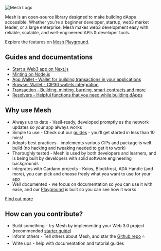 ![Mesh Logo](https://meshjs.dev/logo-mesh/mesh.png)

Mesh is an open-source library designed to make building dApps accessible. Whether you're a beginner developer, startup, web3 market leader, or a large enterprise, Mesh makes web3 development easy with reliable, scalable, and well-engineered APIs & developer tools.

Explore the features on [Mesh Playground](https://meshjs.dev/).

## Guides and documentations

- [Start a Web3 app on Next.js](https://meshjs.dev/guides/nextjs)
- [Minting on Node.js](https://meshjs.dev/guides/mintingonnodejs)
- [App Wallet - Wallet for building transactions in your applications](https://meshjs.dev/apis/appwallet)
- [Browser Wallet - CIP30 wallets intergration](https://meshjs.dev/apis/browserwallet)
- [Transaction - Building, minting, burning, smart contracts and more](https://meshjs.dev/apis/transaction)
- [Resolvers - Helpful functions that you need while building dApps](https://meshjs.dev/apis/resolvers)

## Why use Mesh
- Always up to date - Vasil-ready, developed promptly as the network updates so your app always works
- Simple to use - Check out our [guides](https://meshjs.dev/guides) - you'll get started in less than 10 mins!
- Adopts best practices - implements various CIPs and package is well build (no hacking and tweaking needed to get it to work)
- Thoroughly tested - Mesh is used by both developers and learners, and is being built by developers with solid software engineering backgrounds
- Integrates with Cardano projects - Koios, Blockfrost, ADA Handle (and more), you can pick and choose freely what you want to use for your app
- Well documented - we focus on documentation so you can use it with ease, and our [Playground](https://meshjs.dev/) is built so you can see how it works

[Find out more](https://meshjs.dev/about)

## How can you contribute?

- Build something - try Mesh by implementing your Web 3.0 project (recommended [starter guide](https://meshjs.dev/guides/nextjs))
- Inform others - Tell others about Mesh, and star the [Github repo](https://github.com/MeshJS/mesh) :star:
- Write ups - help with documentation and tutorial guides
